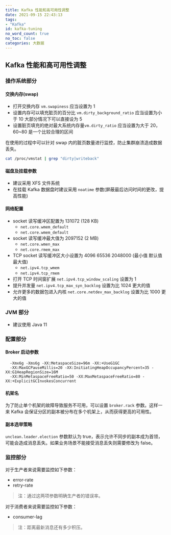 ```yaml
---
title: Kafka 性能和高可用性调整
date: 2021-09-15 22:43:13
tags:
- "Kafka"
id: kafka-tuning
no_word_count: true
no_toc: false
categories: 大数据
---
```


## Kafka 性能和高可用性调整

### 操作系统部分

#### 交换内存(swap)

- 打开交换内存 `vm.swapiness` 应当设置为 1
- 设置内存可以填充脏页的百分比 `vm.dirty_background_ratio` 应当设置为小于 10 大部分情况下可以直接设为 5 
- 设置脏页填充的绝对最大系统内存量`vm.dirty_ratio` 应当设置为大于 20，60~80 是一个比较合理的区间

在使用的过程中可以针对 swap 内的脏页数量进行监控，防止集群崩溃造成数据丢失。

```bash
cat /proc/vmstat | grep "dirty|writeback"
```

#### 磁盘及挂载参数

- 建议采用 XFS 文件系统
- 在挂载 Kafka 数据盘时建议采用 `noatime` 参数(屏蔽最后访问时间的更改，提高性能)

#### 网络配置

- socket 读写缓冲区配置为 131072 (128 KB)
  - `net.core.wmem_default`
  - `net.core.wmem_default`
- socket 读写缓冲最大值为 2097152 (2 MB)
  - `net.core.wmen_max`
  - `net.core.rmem_max`
- TCP socket 读写缓冲区大小设置为 4096 65536 2048000 (最小值 默认值 最大值)
  - `net.ipv4.tcp_wmem`
  - `net.ipv4.tcp_rmem`
- 打开 TCP 时间窗扩展 `net.ipv4.tcp_window_scaling` 设置为 1
- 提升并发量 `net.ipv4.tcp_max_syn_backlog` 设置为比 1024 更大的值
- 允许更多的数据包进入内核 `net.core.netdev_max_backlog` 设置为比 1000 更大的值

### JVM 部分

- 建议使用 Java 11

### 配置部分

#### Broker 启动参数

```text
  -Xmx6g -Xms6g -XX:MetaspaceSize=96m -XX:+UseG1GC
  -XX:MaxGCPauseMillis=20 -XX:InitiatingHeapOccupancyPercent=35 -XX:G1HeapRegionSize=16M
  -XX:MinMetaspaceFreeRatio=50 -XX:MaxMetaspaceFreeRatio=80 -XX:+ExplicitGCInvokesConcurrent
```

#### 机架名

为了防止单个机架的故障导致服务不可用，可以设置 `broker.rack` 参数。这样一来 Kafka 会保证分区的副本被分布在多个机架上，从而获得更高的可用性。

#### 副本选举策略

`unclean.leader.election` 参数默认为 true，表示允许不同步的副本成为首领，可能会造成消息丢失。如果业务场景不能接受消息丢失则需要修改为 false。

### 监控部分

对于生产者来说需要监控如下参数：

- error-rate
- retry-rate

> 注：通过这两项参数明确生产者的错误率。

对于消费者来说需要监控如下参数：

- consumer-lag

> 注：距离最新消息还有多少积压。
